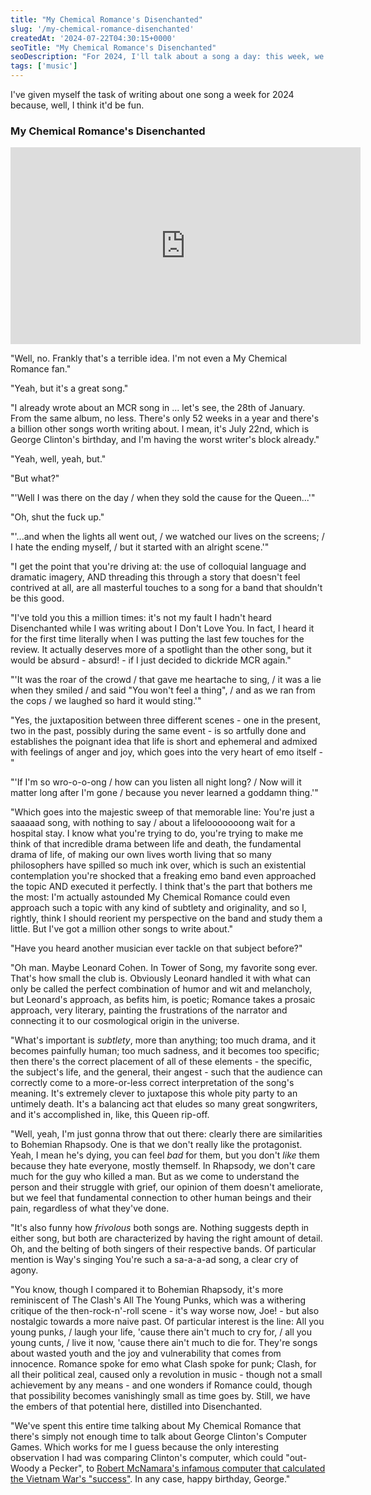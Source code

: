 ```yaml
---
title: "My Chemical Romance's Disenchanted"
slug: '/my-chemical-romance-disenchanted'
createdAt: '2024-07-22T04:30:15+0000'
seoTitle: "My Chemical Romance's Disenchanted"
seoDescription: "For 2024, I'll talk about a song a day: this week, we'll talk about My Chemical Romance's Disenchanted."
tags: ['music']
---
```


I've given myself the task of writing about one song a week for 2024 because, well, I think it'd be fun.

### My Chemical Romance's Disenchanted

<iframe width="560" height="315" src="https://www.youtube.com/embed/j_MlBCb9-m8?si=RH7iNtyx2vrRLsU3" title="YouTube video player" frameborder="0" allow="accelerometer; autoplay; clipboard-write; encrypted-media; gyroscope; picture-in-picture; web-share" referrerpolicy="strict-origin-when-cross-origin" allowfullscreen></iframe>

"Well, no. Frankly that's a terrible idea. I'm not even a My Chemical Romance fan."

"Yeah, but it's a great song."

"I already wrote about an MCR song in ... let's see, the 28th of January. From the same album, no less. There's only 52 weeks in a year and there's a billion other songs worth writing about. I mean, it's July 22nd, which is George Clinton's birthday, and I'm having the worst writer's block already."

"Yeah, well, yeah, but."

"But what?"

"'Well I was there on the day / when they sold the cause for the Queen...'"

"Oh, shut the fuck up."

"'...and when the lights all went out, / we watched our lives on the screens; / I hate the ending myself, / but it started with an alright scene.'"

"I get the point that you're driving at: the use of colloquial language and dramatic imagery, AND threading this through a story that doesn't feel contrived at all, are all masterful touches to a song for a band that shouldn't be this good.

"I've told you this a million times: it's not my fault I hadn't heard Disenchanted while I was writing about I Don't Love You. In fact, I heard it for the first time literally when I was putting the last few touches for the review. It actually deserves more of a spotlight than the other song, but it would be absurd - absurd! - if I just decided to dickride MCR again."

"'It was the roar of the crowd / that gave me heartache to sing, / it was a lie when they smiled / and said "You won't feel a thing", / and as we ran from the cops / we laughed so hard it would sting.'"

"Yes, the juxtaposition between three different scenes - one in the present, two in the past, possibly during the same event - is so artfully done and establishes the poignant idea that life is short and ephemeral and admixed with feelings of anger and joy, which goes into the very heart of emo itself -"

"'If I'm so wro-o-o-ong / how can you listen all night long? / Now will it matter long after I'm gone / because you never learned a goddamn thing.'"

"Which goes into the majestic sweep of that memorable line: You're just a saaaaad song, with nothing to say / about a lifelooooooong wait for a hospital stay. I know what you're trying to do, you're trying to make me think of that incredible drama between life and death, the fundamental drama of life, of making our own lives worth living that so many philosophers have spilled so much ink over, which is such an existential contemplation you're shocked that a freaking emo band even approached the topic AND executed it perfectly. I think that's the part that bothers me the most: I'm actually astounded My Chemical Romance could even approach such a topic with any kind of subtlety and originality, and so I, rightly, think I should reorient my perspective on the band and study them a little. But I've got a million other songs to write about."

"Have you heard another musician ever tackle on that subject before?"

"Oh man. Maybe Leonard Cohen. In Tower of Song, my favorite song ever. That's how small the club is. Obviously Leonard handled it with what can only be called the perfect combination of humor and wit and melancholy, but Leonard's approach, as befits him, is poetic; Romance takes a prosaic approach, very literary, painting the frustrations of the narrator and connecting it to our cosmological origin in the universe.

"What's important is _subtlety_, more than anything; too much drama, and it becomes painfully human; too much sadness, and it becomes too specific; then there's the correct placement of all of these elements - the specific, the subject's life, and the general, their angest - such that the audience can correctly come to a more-or-less correct interpretation of the song's meaning. It's extremely clever to juxtapose this whole pity party to an untimely death. It's a balancing act that eludes so many great songwriters, and it's accomplished in, like, this Queen rip-off.

"Well, yeah, I'm just gonna throw that out there: clearly there are similarities to Bohemian Rhapsody. One is that we don't really like the protagonist. Yeah, I mean he's dying, you can feel _bad_ for them, but you don't _like_ them because they hate everyone, mostly themself. In Rhapsody, we don't care much for the guy who killed a man. But as we come to understand the person and their struggle with grief, our opinion of them doesn't ameliorate, but we feel that fundamental connection to other human beings and their pain,  regardless of what they've done.

"It's also funny how _frivolous_ both songs are. Nothing suggests depth in either song, but both are characterized by having the right amount of detail. Oh, and the belting of both singers of their respective bands. Of particular mention is Way's singing You're such a sa-a-a-ad song, a clear cry of agony.

"You know, though I compared it to Bohemian Rhapsody, it's more reminiscent of The Clash's All The Young Punks, which was a withering critique of the then-rock-n'-roll scene - it's way worse now, Joe! - but also nostalgic towards a more naive past. Of particular interest is the line: All you young punks, / laugh your life, 'cause there ain't much to cry for, / all you young cunts, / live it now, 'cause there ain't much to die for. They're songs about wasted youth and the joy and vulnerability that comes from innocence. Romance spoke for emo what Clash spoke for punk; Clash, for all their political zeal, caused only a revolution in music - though not a small achievement by any means - and one wonders if Romance could, though that possibility becomes vanishingly small as time goes by. Still, we have the embers of that potential here, distilled into Disenchanted.

"We've spent this entire time talking about My Chemical Romance that there's simply not enough time to talk about George Clinton's Computer Games. Which works for me I guess because the only interesting observation I had was comparing Clinton's computer, which could "out-Woody a Pecker", to [Robert McNamara's infamous computer that calculated the Vietnam War's "success"](https://en.wikipedia.org/wiki/McNamara_fallacy). In any case, happy birthday, George."
